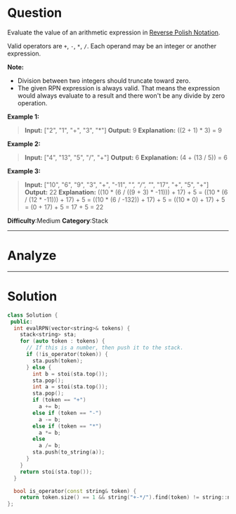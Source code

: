 
# Question

Evaluate the value of an arithmetic expression in  [Reverse Polish Notation](http://en.wikipedia.org/wiki/Reverse_Polish_notation).

Valid operators are  `+`,  `-`,  `*`,  `/`. Each operand may be an integer or another expression.

**Note:**

- Division between two integers should truncate toward zero.
- The given RPN expression is always valid. That means the expression would always evaluate to a result and there won't be any divide by zero operation.

**Example 1:**

> **Input:** ["2", "1", "+", "3", "*"]
> **Output:** 9
> **Explanation:** ((2 + 1) * 3) = 9

**Example 2:**

> **Input:** ["4", "13", "5", "/", "+"]
> **Output:** 6
> **Explanation:** (4 + (13 / 5)) = 6

**Example 3:**

> **Input:** ["10", "6", "9", "3", "+", "-11", "*", "/", "*", "17", "+", "5", "+"]
> **Output:** 22
> **Explanation:** 
  ((10 * (6 / ((9 + 3) * -11))) + 17) + 5
= ((10 * (6 / (12 * -11))) + 17) + 5
= ((10 * (6 / -132)) + 17) + 5
= ((10 * 0) + 17) + 5
= (0 + 17) + 5
= 17 + 5
= 22

**Difficulty**:Medium
**Category**:Stack


------------

# Analyze

------------

# Solution

```cpp
class Solution {
 public:
  int evalRPN(vector<string>& tokens) {
    stack<string> sta;
    for (auto token : tokens) {
      // If this is a number, then push it to the stack.
      if (!is_operator(token)) {
        sta.push(token);
      } else {
        int b = stoi(sta.top());
        sta.pop();
        int a = stoi(sta.top());
        sta.pop();
        if (token == "+")
          a += b;
        else if (token == "-")
          a -= b;
        else if (token == "*")
          a *= b;
        else
          a /= b;
        sta.push(to_string(a));
      }
    }
    return stoi(sta.top());
  }

  bool is_operator(const string& token) {
    return token.size() == 1 && string("+-*/").find(token) != string::npos; }
};
```